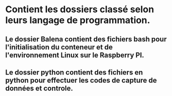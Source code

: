 # Contient les dossiers classé selon leurs langage de programmation.

## Le dossier Balena contient des fichiers bash pour l'initialisation du conteneur et de l'environnement Linux sur le Raspberry PI.

## Le dossier python contient des fichiers en python pour effectuer les codes de capture de données et controle.
